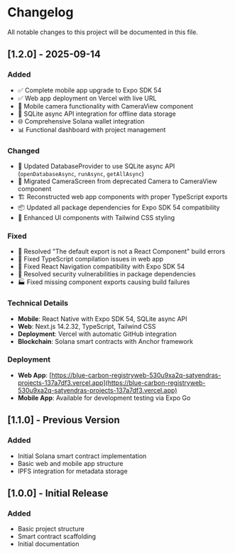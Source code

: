 # Changelog

All notable changes to this project will be documented in this file.

## [1.2.0] - 2025-09-14

### Added
- ✅ Complete mobile app upgrade to Expo SDK 54
- ✅ Web app deployment on Vercel with live URL
- 📱 Mobile camera functionality with CameraView component
- 💾 SQLite async API integration for offline data storage
- 🌐 Comprehensive Solana wallet integration
- 📊 Functional dashboard with project management

### Changed
- 🔄 Updated DatabaseProvider to use SQLite async API (`openDatabaseAsync`, `runAsync`, `getAllAsync`)
- 📸 Migrated CameraScreen from deprecated Camera to CameraView component
- 🏗️ Reconstructed web app components with proper TypeScript exports
- 📦 Updated all package dependencies for Expo SDK 54 compatibility
- 🎨 Enhanced UI components with Tailwind CSS styling

### Fixed
- 🐛 Resolved "The default export is not a React Component" build errors
- 🔧 Fixed TypeScript compilation issues in web app
- 📱 Fixed React Navigation compatibility with Expo SDK 54
- 🔐 Resolved security vulnerabilities in package dependencies
- 🏭 Fixed missing component exports causing build failures

### Technical Details
- **Mobile**: React Native with Expo SDK 54, SQLite async API
- **Web**: Next.js 14.2.32, TypeScript, Tailwind CSS
- **Deployment**: Vercel with automatic GitHub integration
- **Blockchain**: Solana smart contracts with Anchor framework

### Deployment
- **Web App**: [https://blue-carbon-registryweb-530u9xa2q-satyendras-projects-137a7df3.vercel.app](https://blue-carbon-registryweb-530u9xa2q-satyendras-projects-137a7df3.vercel.app)
- **Mobile App**: Available for development testing via Expo Go

## [1.1.0] - Previous Version

### Added
- Initial Solana smart contract implementation
- Basic web and mobile app structure
- IPFS integration for metadata storage

## [1.0.0] - Initial Release

### Added
- Basic project structure
- Smart contract scaffolding
- Initial documentation